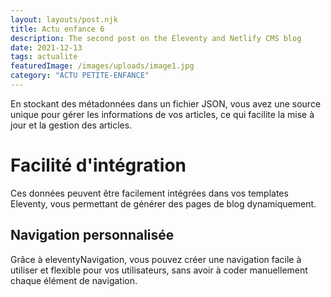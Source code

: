 ```yaml
---
layout: layouts/post.njk
title: Actu enfance 6
description: The second post on the Eleventy and Netlify CMS blog
date: 2021-12-13
tags: actualite
featuredImage: /images/uploads/image1.jpg
category: "ACTU PETITE-ENFANCE"
---
```





En stockant des métadonnées dans un fichier JSON, vous avez une source unique pour gérer les informations de vos articles, ce qui facilite la mise à jour et la gestion des articles.

# Facilité d'intégration

Ces données peuvent être facilement intégrées dans vos templates Eleventy, vous permettant de générer des pages de blog dynamiquement.

## Navigation personnalisée

Grâce à eleventyNavigation, vous pouvez créer une navigation facile à utiliser et flexible pour vos utilisateurs, sans avoir à coder manuellement chaque élément de navigation.
